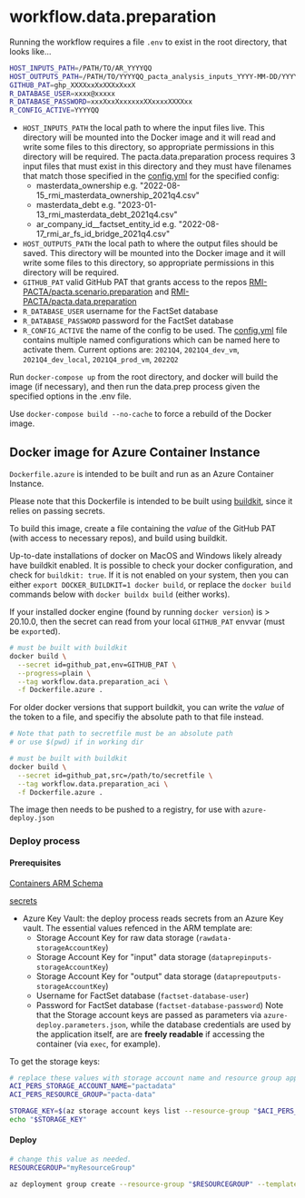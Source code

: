 # workflow.data.preparation

Running the workflow requires a file `.env` to exist in the root directory, that looks like...

``` sh
HOST_INPUTS_PATH=/PATH/TO/AR_YYYYQQ
HOST_OUTPUTS_PATH=/PATH/TO/YYYYQQ_pacta_analysis_inputs_YYYY-MM-DD/YYYYQQ
GITHUB_PAT=ghp_XXXXxxXxXXXxXxxX
R_DATABASE_USER=xxxx@xxxxx
R_DATABASE_PASSWORD=xxxXxxXxxxxxxXXxxxxXXXXxx
R_CONFIG_ACTIVE=YYYYQQ
```

- `HOST_INPUTS_PATH` the local path to where the input files live. This directory will be mounted into the Docker image and it will read and write some files to this directory, so appropriate permissions in this directory will be required. The pacta.data.preparation process requires 3 input files that must exist in this directory and they must have filenames that match those specified in the [config.yml](config.yml) for the specified config:
  - masterdata_ownership e.g. "2022-08-15_rmi_masterdata_ownership_2021q4.csv"
  - masterdata_debt e.g. "2023-01-13_rmi_masterdata_debt_2021q4.csv"
  - ar_company_id__factset_entity_id e.g. "2022-08-17_rmi_ar_fs_id_bridge_2021q4.csv"
- `HOST_OUTPUTS_PATH` the local path to where the output files should be saved. This directory will be mounted into the Docker image and it will write some files to this directory, so appropriate permissions in this directory will be required.
- `GITHUB_PAT` valid GitHub PAT that grants access to the repos [RMI-PACTA/pacta.scenario.preparation](https://github.com/RMI-PACTA/pacta.scenario.preparation) and [RMI-PACTA/pacta.data.preparation](https://github.com/RMI-PACTA/pacta.data.preparation)
- `R_DATABASE_USER` username for the FactSet database
- `R_DATABASE_PASSWORD` password for the FactSet database
- `R_CONFIG_ACTIVE` the name of the config to be used. The [config.yml](config.yml) file contains multiple named configurations which can be named here to activate them. Current options are: `2021Q4`, `2021Q4_dev_vm`, `2021Q4_dev_local`, `2021Q4_prod_vm`, `2022Q2`

Run `docker-compose up` from the root directory, and docker will build the image (if necessary), and then run the data.prep process given the specified options in the .env file.

Use `docker-compose build --no-cache` to force a rebuild of the Docker image.

## Docker image for Azure Container Instance

`Dockerfile.azure` is intended to be built and run as an Azure Container Instance.

Please note that this Dockerfile is intended to be built using [buildkit](https://docs.docker.com/build/buildkit/), since it relies on passing secrets.

To build this image, create a file containing the _value_ of the GitHub PAT (with access to necessary repos), and build using buildkit.

Up-to-date installations of docker on MacOS and Windows likely already have buildkit enabled.
It is possible to check your docker configuration, and check for `buildkit: true`.
If it is not enabled on your system, then you can either `export DOCKER_BUILDKIT=1 docker build`, or replace the `docker build` commands below with `docker buildx build` (either works).

If your installed docker engine (found by running `docker version`) is > 20.10.0, then the secret can read from your local `GITHUB_PAT` envvar (must be `export`ed).

```sh
# must be built with buildkit
docker build \
  --secret id=github_pat,env=GITHUB_PAT \
  --progress=plain \
  --tag workflow.data.preparation_aci \
  -f Dockerfile.azure . 
```

For older docker versions that support buildkit, you can write the _value_ of the token to a file, and specifiy the absolute path to that file instead.

```sh
# Note that path to secretfile must be an absolute path 
# or use $(pwd) if in working dir

# must be built with buildkit
docker build \
  --secret id=github_pat,src=/path/to/secretfile \
  --tag workflow.data.preparation_aci \
  -f Dockerfile.azure . 
```

The image then needs to be pushed to a registry, for use with `azure-deploy.json`

### Deploy process

#### Prerequisites

[Containers ARM Schema](https://learn.microsoft.com/en-us/azure/templates/microsoft.containerinstance/containergroups?pivots=deployment-language-arm-template#resource-format)

[secrets](https://learn.microsoft.com/en-us/azure/container-apps/manage-secrets?tabs=azure-portal)

- Azure Key Vault: the deploy process reads secrets from an Azure Key vault. The essential values refenced in the ARM template are:
  - Storage Account Key for raw data storage (`rawdata-storageAccountKey`)
  - Storage Account Key for "input" data storage (`dataprepinputs-storageAccountKey`)
  - Storage Account Key for "output" data storage (`dataprepoutputs-storageAccountKey`)
  - Username for FactSet database (`factset-database-user`)
  - Password for FactSet database (`factset-database-password`)
Note that the Storage account keys are passed as parameters via `azure-deploy.parameters.json`, while the database credentials are used by the application itself, are are __freely readable__ if accessing the container (via `exec`, for example).

To get the storage keys:

```sh
# replace these values with storage account name and resource group appropriate to your deployment
ACI_PERS_STORAGE_ACCOUNT_NAME="pactadata"
ACI_PERS_RESOURCE_GROUP="pacta-data"

STORAGE_KEY=$(az storage account keys list --resource-group "$ACI_PERS_RESOURCE_GROUP" --account-name "$ACI_PERS_STORAGE_ACCOUNT_NAME" --query "[0].value" --output tsv)
echo "$STORAGE_KEY"
```

#### Deploy

```sh
# change this value as needed.
RESOURCEGROUP="myResourceGroup"

az deployment group create --resource-group "$RESOURCEGROUP" --template-file azure-deploy.json --parameters @azure-deploy.parameters.json

```
